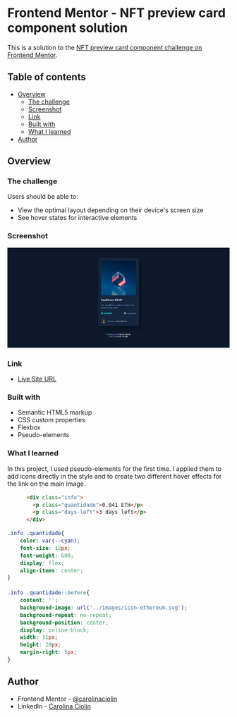 # Frontend Mentor - NFT preview card component solution

This is a solution to the [NFT preview card component challenge on Frontend Mentor](https://www.frontendmentor.io/challenges/nft-preview-card-component-SbdUL_w0U).

## Table of contents

- [Overview](#overview)
  - [The challenge](#the-challenge)
  - [Screenshot](#screenshot)
  - [Link](#link)
  - [Built with](#built-with)
  - [What I learned](#what-i-learned)
- [Author](#author)

## Overview

### The challenge

Users should be able to:

- View the optimal layout depending on their device's screen size
- See hover states for interactive elements

### Screenshot

![](./src/images/screenshot-desktop.png)

### Link

- [Live Site URL](https://carolinaciolin.github.io/nft-preview-card/)

### Built with

- Semantic HTML5 markup
- CSS custom properties
- Flexbox
- Pseudo-elements


### What I learned

In this project, I used pseudo-elements for the first time. I applied them to add icons directly in the style and to create two different hover effects for the link on the main image.


```html
      <div class="info">
        <p class="quantidade">0.041 ETH</p>
        <p class="days-left">3 days left</p>
      </div>
```
```css
.info .quantidade{
    color: var(--cyan);
    font-size: 12px;
    font-weight: 600;
    display: flex;
    align-items: center;
}

.info .quantidade::before{
    content: '';
    background-image: url('../images/icon-ethereum.svg');
    background-repeat: no-repeat;
    background-position: center;
    display: inline-block;
    width: 11px;
    height: 20px;
    margin-right: 5px;
}
```

## Author

- Frontend Mentor - [@carolinaciolin](https://www.frontendmentor.io/profile/CarolinaCiolin)
- LinkedIn - [Carolina Ciolin](https://www.linkedin.com/in/carolinaciolin/)